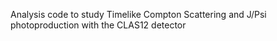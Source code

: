 Analysis code to study Timelike Compton Scattering and J/Psi photoproduction with the CLAS12 detector
